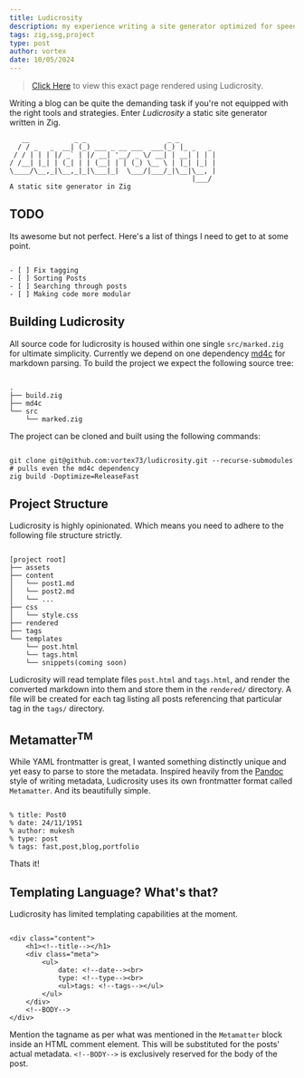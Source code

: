 ```yaml
---
title: Ludicrosity
description: my experience writing a site generator optimized for speed.
tags: zig,ssg,project
type: post
author: vortex
date: 10/05/2024
---
```


> [Click Here](https://vortex73.github.io/rendered/ludicrosity.html) to view this exact page rendered using Ludicrosity.

Writing a blog can be quite the demanding task if you're not equipped with the right tools and strategies.
Enter *Ludicrosity* a static site generator written in Zig.

```text
   __           _ _                    _ _         
  / / _   _  __| (_) ___ _ __ ___  ___(_) |_ _   _ 
 / / | | | |/ _` | |/ __| '__/ _ \/ __| | __| | | |
/ /__| |_| | (_| | | (__| | | (_) \__ \ | |_| |_| |
\____/\__,_|\__,_|_|\___|_|  \___/|___/_|\__|\__, |
                                             |___/
A static site generator in Zig

```

## TODO
Its awesome but not perfect. Here's a list of things I need to get to at some point.
   ```text

   - [ ] Fix tagging
   - [ ] Sorting Posts
   - [ ] Searching through posts
   - [ ] Making code more modular

   ```

## Building Ludicrosity
All source code for ludicrosity is housed within one single `src/marked.zig` for ultimate simplicity.
Currently we depend on one dependency [md4c](https://github.com/mity/md4c) for markdown parsing.
To build the project we expect the following source tree:

```text

.
├── build.zig
├── md4c
└── src
    └── marked.zig

```

The project can be cloned and built using the following commands:

```text

git clone git@github.com:vortex73/ludicrosity.git --recurse-submodules # pulls even the md4c dependency
zig build -Doptimize=ReleaseFast

```

## Project Structure
Ludicrosity is highly opinionated. Which means you need to adhere to the following file structure strictly.

```text

[project root]
├── assets
├── content
│   └── post1.md
│   └── post2.md
│   └── ...
├── css
│   └── style.css
├── rendered
├── tags
└── templates
    └── post.html
    └── tags.html
    └── snippets(coming soon)

```

Ludicrosity will read template files `post.html` and `tags.html`, and render the converted markdown into them and store them in the `rendered/` directory.
A file will be created for each tag listing all posts referencing that particular tag in the `tags/` directory.

## Metamatter<sup>TM</sup>
While YAML frontmatter is great, I wanted something distinctly unique and yet easy to parse to store the metadata. Inspired heavily from the [Pandoc](https://pandoc.org/chunkedhtml-demo/8.10-metadata-blocks.html) style of writing metadata, Ludicrosity uses its own frontmatter format called `Metamatter`. And its beautifully simple.

```text

% title: Post0
% date: 24/11/1951
% author: mukesh
% type: post
% tags: fast,post,blog,portfolio

```
Thats it!

## Templating Language? What's that?

Ludicrosity has limited templating capabilities at the moment.

```text

<div class="content">
    <h1><!--title--></h1>
    <div class="meta">
        <ul>
            date: <!--date--><br>
            type: <!--type--><br>
            <ul>tags: <!--tags--></ul>
        </ul>
    </div>
    <!--BODY-->
</div>

```
Mention the tagname as per what was mentioned in the `Metamatter` block inside an HTML comment element. This will be substituted for the posts' actual metadata.
`<!--BODY-->` is exclusively reserved for the body of the post. 

